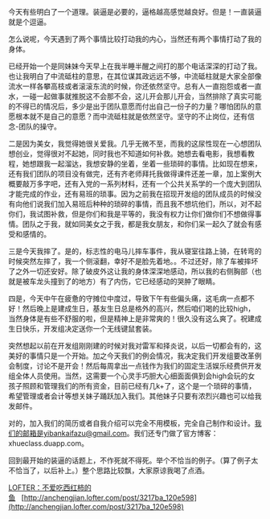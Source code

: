 今天有些明白了一个道理。装逼是必要的，逼格越高感觉越良好。但是！一直装逼就是个逗逼。

怎么说呢，今天遇到了两个事情比较打动我的内心，当然还有两个事情打动了我的身体。

已经开始一个是同妹妹今天早上在我半睡半醒之间打的那个电话深深的打动了我。也让我明白了中流砥柱的意思，在其位谋其政远远不够，中流砥柱就是大家全部像流水一样各攀高枝或者滚滚东流的时候，你还依然坚守。总有人一直抱怨或者一直水，一碰一起做事就推脱这不会那不会，这儿开会那儿开会，当然排除了真实可能的不得已的情况后，多少是出于团队意愿而付出自己一份子的力量？哪怕团队的意愿根本就不是自己的意愿？而中流砥柱就是依然坚守。坚守的不止岗位，还有信念-团队的操守。

二是因为美女，我觉得她很关爱我。几乎无微不至，而我的这尿性现在一心想团队想创业，觉得很对不起她，同时我也不知道如何补救。她想去看电影，我想看教程，她想跟我一起溜达，我想安静的坐着，坐着一些琐碎的事情。比如现在想来，还有我们团队的项目没有做完，还有齐老师拜托我做得课件还差一章，加上案例大概要敲万多字吧，还有入党的一系列材料，还有一个公共关系学的一个庞大到团队才能完成的作业，还有易班的琐事。因为之前我在招现开发组的团队成员的时候没有向他们说我们加入易班后种种的琐碎的事情，而且我不想坑他们，所以，对不起你们，我试图补救，但是你们和我是平等的，我没有权力让你们做你们不想做得事情。团队之于我，就如同美女之于我，都是我女朋友，和你们呆一起久了就会有感受和感情的。

三是今天我摔了。是的，标志性的电马儿摔车事件，我从寝室往路上骑，在转弯的时候突然左摔了，我一个侧滚翻，幸好不是脸先着地。。不过还好，除了车被摔坏了之外一切还安好。除了破皮外这让我的身体深深地感动，所以我的右侧胸部（也就是被车龙头撞到了的地方）有了内伤，它已经感动的哭肿了眼睛。

四是，今天中午在疲惫的守摊位中度过，导致下午有些偏头痛，这毛病一点都不好！然后晚上是建成生日，基友生日总是格外的高兴，然后咱们喝的比较high，当然身体是有些不舒服的啦，但是精神上是非常爽的！很久没有这么爽了。祝建成生日快乐，开发组决定送你一个无线键鼠套装。

突然想起以前在开发组刚刚建的时候对我对雷军和择炎说，以后一切都会有的，这美好的事情只是一个开始。加之今天我们的例会情况，我决定我们开发组要改革例会制度，讨论不是开会！然后每周拿出一点钱作为我们的固定生活娱乐经费供开发组全体人员使用。当然，这需要一个心灵手巧胆大心细面面俱到会high会玩的女孩子照顾和管理我们的所有资金，目前已经有几k+了，这个是一个琐碎的事情，希望管理或者会计等想关妹子踊跃加入我们。其他妹子只要有浓烈兴趣也可以给我发邮件。

对的，加入我们的简历或者自我介绍可以完全不用模板，完全自己制作和设计。我们的邮箱是yibankaifazu@gmail.com。我们还专门做了官方博客：xhueclass.duapp.com。

回到最开始的装逼的话题上，不作死就不得死。举个不恰当的例子。（算了例子太不恰当了，以后补上。）整个思路比较飘，大家原谅我喝了点酒。

[LOFTER：不爱吃西红柿的鱼](http://anchengjian.lofter.com)&nbsp;&nbsp;&nbsp;[http://anchengjian.lofter.com/post/3217ba_120e598](http://anchengjian.lofter.com/post/3217ba_120e598)